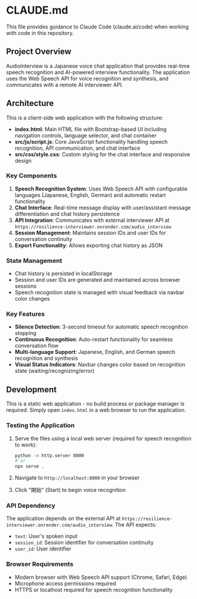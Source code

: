 # CLAUDE.md

This file provides guidance to Claude Code (claude.ai/code) when working with code in this repository.

## Project Overview

AudioInterview is a Japanese voice chat application that provides real-time speech recognition and AI-powered interview functionality. The application uses the Web Speech API for voice recognition and synthesis, and communicates with a remote AI interviewer API.

## Architecture

This is a client-side web application with the following structure:

- **index.html**: Main HTML file with Bootstrap-based UI including navigation controls, language selector, and chat container
- **src/js/script.js**: Core JavaScript functionality handling speech recognition, API communication, and chat interface
- **src/css/style.css**: Custom styling for the chat interface and responsive design

### Key Components

1. **Speech Recognition System**: Uses Web Speech API with configurable languages (Japanese, English, German) and automatic restart functionality
2. **Chat Interface**: Real-time message display with user/assistant message differentiation and chat history persistence
3. **API Integration**: Communicates with external interviewer API at `https://resilience-interviewer.onrender.com/audio_interview`
4. **Session Management**: Maintains session IDs and user IDs for conversation continuity
5. **Export Functionality**: Allows exporting chat history as JSON

### State Management

- Chat history is persisted in localStorage
- Session and user IDs are generated and maintained across browser sessions
- Speech recognition state is managed with visual feedback via navbar color changes

### Key Features

- **Silence Detection**: 3-second timeout for automatic speech recognition stopping
- **Continuous Recognition**: Auto-restart functionality for seamless conversation flow
- **Multi-language Support**: Japanese, English, and German speech recognition and synthesis
- **Visual Status Indicators**: Navbar changes color based on recognition state (waiting/recognizing/error)

## Development

This is a static web application - no build process or package manager is required. Simply open `index.html` in a web browser to run the application.

### Testing the Application

1. Serve the files using a local web server (required for speech recognition to work):
   ```bash
   python -m http.server 8000
   # or
   npx serve .
   ```

2. Navigate to `http://localhost:8000` in your browser

3. Click "開始" (Start) to begin voice recognition

### API Dependency

The application depends on the external API at `https://resilience-interviewer.onrender.com/audio_interview`. The API expects:
- `text`: User's spoken input
- `session_id`: Session identifier for conversation continuity
- `user_id`: User identifier

### Browser Requirements

- Modern browser with Web Speech API support (Chrome, Safari, Edge)
- Microphone access permissions required
- HTTPS or localhost required for speech recognition functionality